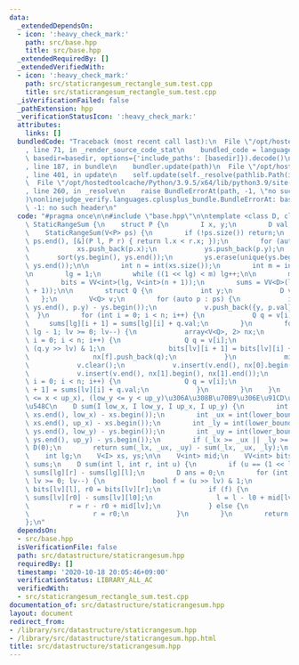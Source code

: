 ```yaml
---
data:
  _extendedDependsOn:
  - icon: ':heavy_check_mark:'
    path: src/base.hpp
    title: src/base.hpp
  _extendedRequiredBy: []
  _extendedVerifiedWith:
  - icon: ':heavy_check_mark:'
    path: src/staticrangesum_rectangle_sum.test.cpp
    title: src/staticrangesum_rectangle_sum.test.cpp
  _isVerificationFailed: false
  _pathExtension: hpp
  _verificationStatusIcon: ':heavy_check_mark:'
  attributes:
    links: []
  bundledCode: "Traceback (most recent call last):\n  File \"/opt/hostedtoolcache/Python/3.9.5/x64/lib/python3.9/site-packages/onlinejudge_verify/documentation/build.py\"\
    , line 71, in _render_source_code_stat\n    bundled_code = language.bundle(stat.path,\
    \ basedir=basedir, options={'include_paths': [basedir]}).decode()\n  File \"/opt/hostedtoolcache/Python/3.9.5/x64/lib/python3.9/site-packages/onlinejudge_verify/languages/cplusplus.py\"\
    , line 187, in bundle\n    bundler.update(path)\n  File \"/opt/hostedtoolcache/Python/3.9.5/x64/lib/python3.9/site-packages/onlinejudge_verify/languages/cplusplus_bundle.py\"\
    , line 401, in update\n    self.update(self._resolve(pathlib.Path(included), included_from=path))\n\
    \  File \"/opt/hostedtoolcache/Python/3.9.5/x64/lib/python3.9/site-packages/onlinejudge_verify/languages/cplusplus_bundle.py\"\
    , line 260, in _resolve\n    raise BundleErrorAt(path, -1, \"no such header\"\
    )\nonlinejudge_verify.languages.cplusplus_bundle.BundleErrorAt: base.hpp: line\
    \ -1: no such header\n"
  code: "#pragma once\n\n#include \"base.hpp\"\n\ntemplate <class D, class I> struct\
    \ StaticRangeSum {\n    struct P {\n        I x, y;\n        D val;\n    };\n\n\
    \    StaticRangeSum(V<P> ps) {\n        if (!ps.size()) return;\n        sort(ps.begin(),\
    \ ps.end(), [&](P l, P r) { return l.x < r.x; });\n        for (auto p : ps) {\n\
    \            xs.push_back(p.x);\n            ys.push_back(p.y);\n        }\n \
    \       sort(ys.begin(), ys.end());\n        ys.erase(unique(ys.begin(), ys.end()),\
    \ ys.end());\n\n        int n = int(xs.size());\n        int m = int(ys.size());\n\
    \n        lg = 1;\n        while ((1 << lg) < m) lg++;\n\n        mid = V<int>(lg);\n\
    \        bits = VV<int>(lg, V<int>(n + 1));\n        sums = VV<D>(lg + 1, V<D>(n\
    \ + 1));\n\n        struct Q {\n            int y;\n            D val;\n     \
    \   };\n        V<Q> v;\n        for (auto p : ps) {\n            int y = int(lower_bound(ys.begin(),\
    \ ys.end(), p.y) - ys.begin());\n            v.push_back({y, p.val});\n      \
    \  }\n        for (int i = 0; i < n; i++) {\n            Q q = v[i];\n       \
    \     sums[lg][i + 1] = sums[lg][i] + q.val;\n        }\n        for (int lv =\
    \ lg - 1; lv >= 0; lv--) {\n            array<V<Q>, 2> nx;\n            for (int\
    \ i = 0; i < n; i++) {\n                Q q = v[i];\n                bool f =\
    \ (q.y >> lv) & 1;\n                bits[lv][i + 1] = bits[lv][i] + (f ? 0 : 1);\n\
    \                nx[f].push_back(q);\n            }\n            mid[lv] = int(nx[0].size());\n\
    \            v.clear();\n            v.insert(v.end(), nx[0].begin(), nx[0].end());\n\
    \            v.insert(v.end(), nx[1].begin(), nx[1].end());\n            for (int\
    \ i = 0; i < n; i++) {\n                Q q = v[i];\n                sums[lv][i\
    \ + 1] = sums[lv][i] + q.val;\n            }\n        }\n    }\n    // (low_x\
    \ <= x < up_x), (low_y <= y < up_y)\u306A\u308B\u70B9\u306E\u91CD\u307F\u306E\u7DCF\
    \u548C\n    D sum(I low_x, I low_y, I up_x, I up_y) {\n        int _lx = int(lower_bound(xs.begin(),\
    \ xs.end(), low_x) - xs.begin());\n        int _ux = int(lower_bound(xs.begin(),\
    \ xs.end(), up_x) - xs.begin());\n        int _ly = int(lower_bound(ys.begin(),\
    \ ys.end(), low_y) - ys.begin());\n        int _uy = int(lower_bound(ys.begin(),\
    \ ys.end(), up_y) - ys.begin());\n        if (_lx >= _ux || _ly >= _uy) return\
    \ D(0);\n        return sum(_lx, _ux, _uy) - sum(_lx, _ux, _ly);\n    }\n\n  private:\n\
    \    int lg;\n    V<I> xs, ys;\n\n    V<int> mid;\n    VV<int> bits;\n    VV<D>\
    \ sums;\n    D sum(int l, int r, int u) {\n        if (u == (1 << lg)) return\
    \ sums[lg][r] - sums[lg][l];\n        D ans = 0;\n        for (int lv = lg - 1;\
    \ lv >= 0; lv--) {\n            bool f = (u >> lv) & 1;\n            int l0 =\
    \ bits[lv][l], r0 = bits[lv][r];\n            if (f) {\n                ans +=\
    \ sums[lv][r0] - sums[lv][l0];\n                l = l - l0 + mid[lv];\n      \
    \          r = r - r0 + mid[lv];\n            } else {\n                l = l0;\n\
    \                r = r0;\n            }\n        }\n        return ans;\n    }\n\
    };\n"
  dependsOn:
  - src/base.hpp
  isVerificationFile: false
  path: src/datastructure/staticrangesum.hpp
  requiredBy: []
  timestamp: '2020-10-18 20:05:46+09:00'
  verificationStatus: LIBRARY_ALL_AC
  verifiedWith:
  - src/staticrangesum_rectangle_sum.test.cpp
documentation_of: src/datastructure/staticrangesum.hpp
layout: document
redirect_from:
- /library/src/datastructure/staticrangesum.hpp
- /library/src/datastructure/staticrangesum.hpp.html
title: src/datastructure/staticrangesum.hpp
---
```

